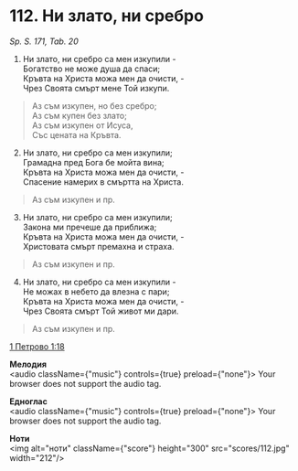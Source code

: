 # 112. Ни злато, ни сребро

_Sp. S. 171, Tab. 20_

1. Ни злато, ни сребро са мен изкупили -  
Богатство не може душа да спаси;  
Кръвта на Христа можа мен да очисти, -  
Чрез Своята смърт мене Той изкупи.  

> Аз съм изкупен, но без сребро;  
> Аз съм купен без злато;  
> Аз съм изкупен от Исуса,  
> Със цената на Кръвта.  

2. Ни злато, ни сребро са мен изкупили;  
Грамадна пред Бога бе мойта вина;  
Кръвта на Христа можа мен да очисти, -  
Спасение намерих в смъртта на Христа.  

> Аз съм изкупен и пр.  

3. Ни злато, ни сребро са мен изкупили;  
Закона ми пречеше да приближа;  
Кръвта на Христа можа мен да очисти, -  
Христовата смърт премахна и страха.  

> Аз съм изкупен и пр.  

4. Ни злато, ни сребро са мен изкупили -  
Не можах в небето да влезна с пари;  
Кръвта на Христа можа мен да очисти, -  
Чрез Своята смърт Той живот ми дари.  

> Аз съм изкупен и пр.

[1 Петрово 1:18](http://biblia.bg/index.php?k=46&g=1&s=18)

**Мелодия**  
<audio className={"music"} controls={true} preload={"none"}>
    <source src="mp3/112.mp3" type="audio/mpeg"/>
    Your browser does not support the audio tag.
</audio>

**Едноглас**  
<audio className={"music"} controls={true} preload={"none"}>
    <source src="transp/112.mp3" type="audio/mpeg"/>
    Your browser does not support the audio tag.
</audio>

**Ноти**  
<img alt="ноти" className={"score"} height="300" src="scores/112.jpg" width="212"/>
